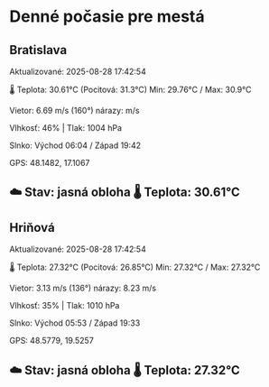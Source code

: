 ﻿# Denné počasie pre mestá

## Bratislava
Aktualizované: 2025-08-28 17:42:54

🌡️ Teplota: 30.61°C 
(Pocitová: 31.3°C)
Min: 29.76°C / Max: 30.9°C

Vietor: 6.69 m/s    (160°) 
nárazy:  m/s

Vlhkosť: 46% | Tlak: 1004 hPa

Slnko: Východ 06:04 / Západ 19:42

GPS: 48.1482, 17.1067

☁️ Stav: jasná obloha        🌡️ Teplota: 30.61°C
---

## Hriňová
Aktualizované: 2025-08-28 17:42:54

🌡️ Teplota: 27.32°C 
(Pocitová: 26.85°C)
Min: 27.32°C / Max: 27.32°C

Vietor: 3.13 m/s (136°)
nárazy: 8.23 m/s

Vlhkosť: 35% | Tlak: 1010 hPa

Slnko: Východ 05:53 / Západ 19:33

GPS: 48.5779, 19.5257

☁️ Stav: jasná obloha        🌡️ Teplota: 27.32°C
---
